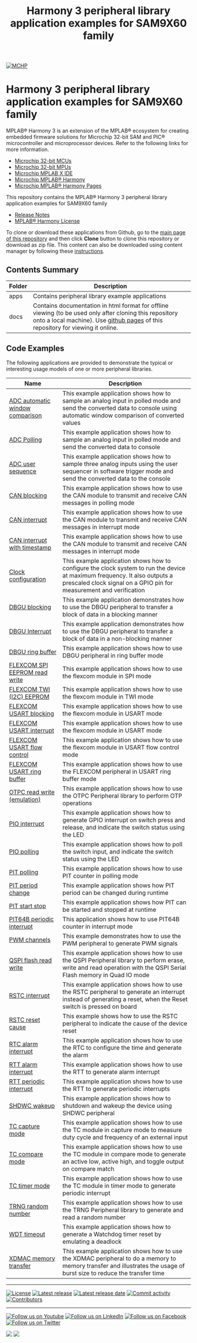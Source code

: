 ﻿---
title: Harmony 3 peripheral library application examples for SAM9X60 family
nav_order: 1
has_children: true
has_toc: false
---
[![MCHP](https://www.microchip.com/ResourcePackages/Microchip/assets/dist/images/logo.png)](https://www.microchip.com)

# Harmony 3 peripheral library application examples for SAM9X60 family

MPLAB® Harmony 3 is an extension of the MPLAB® ecosystem for creating embedded firmware solutions for Microchip 32-bit SAM and PIC® microcontroller and microprocessor devices.  Refer to the following links for more information.

- [Microchip 32-bit MCUs](https://www.microchip.com/design-centers/32-bit)
- [Microchip 32-bit MPUs](https://www.microchip.com/design-centers/32-bit-mpus)
- [Microchip MPLAB X IDE](https://www.microchip.com/mplab/mplab-x-ide)
- [Microchip MPLAB® Harmony](https://www.microchip.com/mplab/mplab-harmony)
- [Microchip MPLAB® Harmony Pages](https://microchip-mplab-harmony.github.io/)

This repository contains the MPLAB® Harmony 3 peripheral library application examples for SAM9X60 family

- [Release Notes](release_notes.md)
- [MPLAB® Harmony License](mplab_harmony_license.md)

To clone or download these applications from Github, go to the [main page of this repository](https://github.com/Microchip-MPLAB-Harmony/csp_apps_sam_9x60) and then click **Clone** button to clone this repository or download as zip file.
This content can also be downloaded using content manager by following these [instructions](https://github.com/Microchip-MPLAB-Harmony/contentmanager/wiki).

## Contents Summary

| Folder     | Description                             |
| ---        | ---                                     |
| apps       | Contains peripheral library example applications |
| docs       | Contains documentation in html format for offline viewing (to be used only after cloning this repository onto a local machine). Use [github pages](https://microchip-mplab-harmony.github.io/csp_apps_sam_9x60/) of this repository for viewing it online. |

## Code Examples

The following applications are provided to demonstrate the typical or interesting usage models of one or more peripheral libraries.

| Name | Description |
| ---- | ----------- |
| [ADC automatic window comparison](apps/adc/adc_automatic_window_comparison/readme.md) | This example application shows how to sample an analog input in polled mode and send the converted data to console using automatic window comparison of converted values |
| [ADC Polling](apps/adc/adc_polled_mode/readme.md) | This example application shows how to sample an analog input in polled mode and send the converted data to console |
| [ADC user sequence](apps/adc/adc_user_sequence/readme.md) | This example application shows how to sample three analog inputs using the user sequencer in software trigger mode and send the converted data to the console |
| [CAN blocking](apps/can/can_normal_operation_blocking/readme.md) | This example application shows how to use the CAN module to transmit and receive CAN messages in polling mode |
| [CAN interrupt](apps/can/can_normal_operation_interrupt/readme.md) | This example application shows how to use the CAN module to transmit and receive CAN messages in interrupt mode |
| [CAN interrupt with timestamp](apps/can/can_normal_operation_interrupt_timestamp/readme.md) | This example application shows how to use the CAN module to transmit and receive CAN messages in interrupt mode |
| [Clock configuration](apps/clock/clock_config/readme.md) | This example application shows how to configure the clock system to run the device at maximum frequency. It also outputs a prescaled clock signal on a GPIO pin for measurement and verification |
| [DBGU blocking](apps/dbgu/dbgu_echo_blocking/readme.md) | This example application demonstrates how to use the DBGU peripheral to transfer a block of data in a blocking manner |
| [DBGU Interrupt](apps/dbgu/dbgu_echo_interrupt/readme.md) | This example application demonstrates how to use the DBGU peripheral to transfer a block of data in a non-blocking manner |
| [DBGU ring buffer](apps/dbgu/dbgu_ring_buffer_interrupt/readme.md) | This example application shows how to use DBGU peripheral in ring buffer mode |
| [FLEXCOM SPI EEPROM read write](apps/flexcom/flexcom_spi_eeprom/readme.md) | This example application shows how to use the flexcom module in SPI mode |
| [FLEXCOM TWI (I2C) EEPROM](apps/flexcom/flexcom_twi_eeprom/readme.md) | This example application shows how to use the flexcom module in TWI mode |
| [FLEXCOM USART blocking](apps/flexcom/flexcom_usart_echo_blocking/readme.md) | This example application shows how to use the flexcom module in USART mode |
| [FLEXCOM USART interrupt](apps/flexcom/flexcom_usart_echo_interrupt/readme.md) | This example application shows how to use the flexcom module in USART mode |
| [FLEXCOM USART flow control](apps/flexcom/flexcom_usart_flow_control/readme.md) | This example application shows how to use the flexcom module in USART flow control mode |
| [FLEXCOM USART ring buffer](apps/flexcom/flexcom_usart_ring_buffer_interrupt/readme.md) | This example application shows how to use the FLEXCOM peripheral in USART ring buffer mode |
| [OTPC read write (emulation)](apps/otpc/otpc_read_write_emulation/readme.md) | This example application shows how to use the OTPC Peripheral library to perform OTP operations |
| [PIO interrupt](apps/pio/pio_led_on_off_interrupt/readme.md) | This example application shows how to generate GPIO interrupt on switch press and release, and indicate the switch status using the LED |
| [PIO polling](apps/pio/pio_led_on_off_polling/readme.md) | This example application shows how to poll the switch input, and indicate the switch status using the LED |
| [PIT polling](apps/pit/led_toggle_polling/readme.md) | This example application shows how to use PIT counter in polling mode |
| [PIT period change](apps/pit/period_change/readme.md) | This example application shows how PIT period can be changed during runtime |
| [PIT start stop](apps/pit/start_stop/readme.md) | This example application shows how PIT can be started and stopped at runtime |
| [PIT64B periodic interrupt](apps/pit64b/led_toggle_interrupt/readme.md) | This application shows how to use PIT64B counter in interrupt mode |
| [PWM channels](apps/pwm/pwm_channels/readme.md) | This example demonstrates how to use the PWM peripheral to generate PWM signals |
| [QSPI flash read write](apps/qspi/qspi_read_write/readme.md) | This example application shows how to use the QSPI Peripheral library to perform erase, write and read operation with the QSPI Serial Flash memory in Quad IO mode |
| [RSTC interrupt](apps/rstc/led_switcher/readme.md) | This example application shows how to use the RSTC peripheral to generate an interrupt instead of generating a reset, when the Reset switch is pressed on board |
| [RSTC reset cause](apps/rstc/rstc_reset_cause/readme.md) | This example shows how to use the RSTC peripheral to indicate the cause of the device reset |
| [RTC alarm interrupt](apps/rtc/rtc_alarm/readme.md) | This example application shows how to use the RTC to configure the time and generate the alarm |
| [RTT alarm interrupt](apps/rtt/rtt_alarm/readme.md) | This example application shows how to use the RTT to generate alarm interrupt |
| [RTT periodic interrupt](apps/rtt/rtt_periodic_timeout/readme.md) | This example application shows how to use the RTT to generate periodic interrupts |
| [SHDWC wakeup](apps/shdwc/piobu0_wakeup/readme.md) | This example application shows how to shutdown and wakeup the device using SHDWC peripheral |
| [TC capture mode](apps/tc/tc_capture_mode/readme.md) | This example application shows how to use the TC module in capture mode to measure duty cycle and frequency of an external input |
| [TC compare mode](apps/tc/tc_compare_mode/readme.md) | This example application shows how to use the TC module in compare mode to generate an active low, active high, and toggle output on compare match |
| [TC timer mode](apps/tc/tc_timer_mode/readme.md) | This example application shows how to use the TC module in timer mode to generate periodic interrupt |
| [TRNG random number](apps/trng/random_number/readme.md) | This example application shows how to use the TRNG Peripheral library to generate and read a random number |
| [WDT timeout](apps/wdt/wdt_timeout/readme.md) | This example application shows how to generate a Watchdog timer reset by emulating a deadlock |
| [XDMAC memory transfer](apps/xdmac/xdmac_memory_transfer/readme.md) | This example application shows how to use the XDMAC peripheral to do a memory to memory transfer and illustrates the usage of burst size to reduce the transfer time |

____

[![License](https://img.shields.io/badge/license-Harmony%20license-orange.svg)](https://github.com/Microchip-MPLAB-Harmony/csp_apps_sam_9x60/blob/master/mplab_harmony_license.md)
[![Latest release](https://img.shields.io/github/release/Microchip-MPLAB-Harmony/csp_apps_sam_9x60.svg)](https://github.com/Microchip-MPLAB-Harmony/csp_apps_sam_9x60/releases/latest)
[![Latest release date](https://img.shields.io/github/release-date/Microchip-MPLAB-Harmony/csp_apps_sam_9x60.svg)](https://github.com/Microchip-MPLAB-Harmony/csp_apps_sam_9x60/releases/latest)
[![Commit activity](https://img.shields.io/github/commit-activity/y/Microchip-MPLAB-Harmony/csp_apps_sam_9x60.svg)](https://github.com/Microchip-MPLAB-Harmony/csp_apps_sam_9x60/graphs/commit-activity)
[![Contributors](https://img.shields.io/github/contributors-anon/Microchip-MPLAB-Harmony/csp_apps_sam_9x60.svg)]()

____

[![Follow us on Youtube](https://img.shields.io/badge/Youtube-Follow%20us%20on%20Youtube-red.svg)](https://www.youtube.com/user/MicrochipTechnology)
[![Follow us on LinkedIn](https://img.shields.io/badge/LinkedIn-Follow%20us%20on%20LinkedIn-blue.svg)](https://www.linkedin.com/company/microchip-technology)
[![Follow us on Facebook](https://img.shields.io/badge/Facebook-Follow%20us%20on%20Facebook-blue.svg)](https://www.facebook.com/microchiptechnology/)
[![Follow us on Twitter](https://img.shields.io/twitter/follow/MicrochipTech.svg?style=social)](https://twitter.com/MicrochipTech)

[![](https://img.shields.io/github/stars/Microchip-MPLAB-Harmony/csp_apps_sam_9x60.svg?style=social)]()
[![](https://img.shields.io/github/watchers/Microchip-MPLAB-Harmony/csp_apps_sam_9x60.svg?style=social)]()